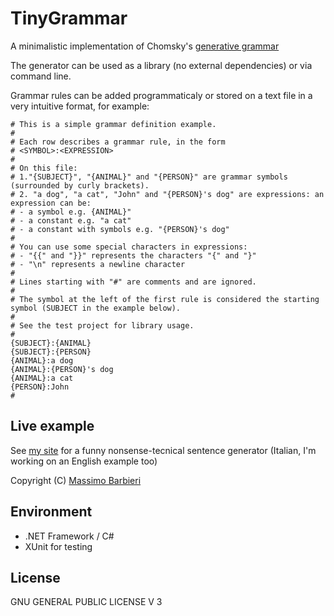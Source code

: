 TinyGrammar
===========

A minimalistic implementation of Chomsky's [generative grammar](https://en.wikipedia.org/wiki/Generative_grammar)

The generator can be used as a library (no external dependencies) or via command line.

Grammar rules can be added programmaticaly or stored on a text file in a very intuitive format, for example:

```
# This is a simple grammar definition example.
# 
# Each row describes a grammar rule, in the form 
# <SYMBOL>:<EXPRESSION>
#
# On this file:
# 1."{SUBJECT}", "{ANIMAL}" and "{PERSON}" are grammar symbols (surrounded by curly brackets).
# 2. "a dog", "a cat", "John" and "{PERSON}'s dog" are expressions: an expression can be:
# - a symbol e.g. {ANIMAL}"
# - a constant e.g. "a cat"
# - a constant with symbols e.g. "{PERSON}'s dog"
#
# You can use some special characters in expressions:
# - "{{" and "}}" represents the characters "{" and "}"
# - "\n" represents a newline character
#
# Lines starting with "#" are comments and are ignored.
#
# The symbol at the left of the first rule is considered the starting symbol (SUBJECT in the example below).
#
# See the test project for library usage.
#
{SUBJECT}:{ANIMAL}
{SUBJECT}:{PERSON}
{ANIMAL}:a dog
{ANIMAL}:{PERSON}'s dog
{ANIMAL}:a cat
{PERSON}:John
#
```

## Live example

See [my site](http://massimobarbieri.it/it/Tecnichese) for a funny nonsense-tecnical sentence generator (Italian, I'm working on an English example too)

Copyright (C) [Massimo Barbieri](http://www.massimobarbieri.it) 

## Environment

* .NET Framework / C#
* XUnit for testing

## License

GNU GENERAL PUBLIC LICENSE V 3

